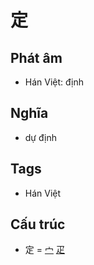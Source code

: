 # 定

## Phát âm
* Hán Việt: định

## Nghĩa
* dự định

## Tags
* Hán Việt

## Cấu trúc
* 定 = [宀](宀.md) [疋](疋.md)

<script>window.HANZI_FIELD='定';</script>
